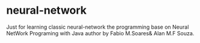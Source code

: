 # neural-network
Just for learning classic neural-network
the programming base on Neural NetWork Programing with Java author by Fabio M.Soares& Alan M.F Souza.
